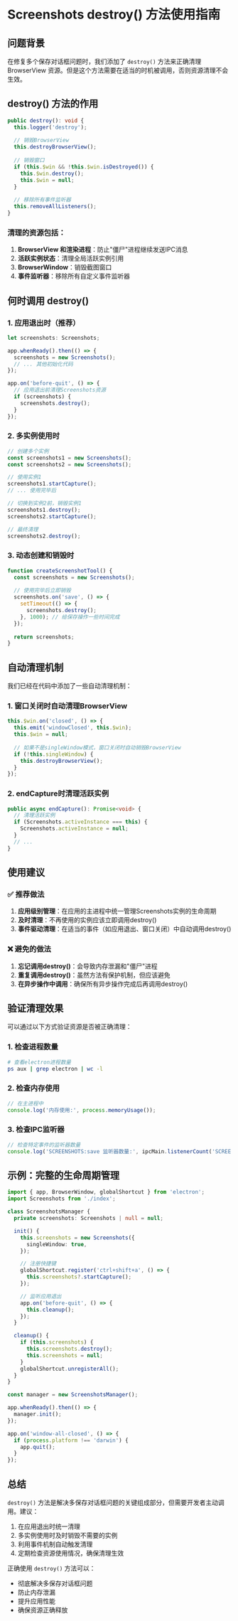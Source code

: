 # Screenshots destroy() 方法使用指南

## 问题背景

在修复多个保存对话框问题时，我们添加了 `destroy()` 方法来正确清理 BrowserView 资源。但是这个方法需要在适当的时机被调用，否则资源清理不会生效。

## destroy() 方法的作用

```typescript
public destroy(): void {
  this.logger('destroy');
  
  // 销毁BrowserView
  this.destroyBrowserView();
  
  // 销毁窗口
  if (this.$win && !this.$win.isDestroyed()) {
    this.$win.destroy();
    this.$win = null;
  }
  
  // 移除所有事件监听器
  this.removeAllListeners();
}
```

### 清理的资源包括：
1. **BrowserView 和渲染进程**：防止"僵尸"进程继续发送IPC消息
2. **活跃实例状态**：清理全局活跃实例引用
3. **BrowserWindow**：销毁截图窗口
4. **事件监听器**：移除所有自定义事件监听器

## 何时调用 destroy()

### 1. 应用退出时（推荐）
```typescript
let screenshots: Screenshots;

app.whenReady().then(() => {
  screenshots = new Screenshots();
  // ... 其他初始化代码
});

app.on('before-quit', () => {
  // 应用退出前清理Screenshots资源
  if (screenshots) {
    screenshots.destroy();
  }
});
```

### 2. 多实例使用时
```typescript
// 创建多个实例
const screenshots1 = new Screenshots();
const screenshots2 = new Screenshots();

// 使用实例1
screenshots1.startCapture();
// ... 使用完毕后

// 切换到实例2前，销毁实例1
screenshots1.destroy();
screenshots2.startCapture();

// 最终清理
screenshots2.destroy();
```

### 3. 动态创建和销毁时
```typescript
function createScreenshotTool() {
  const screenshots = new Screenshots();
  
  // 使用完毕后立即销毁
  screenshots.on('save', () => {
    setTimeout(() => {
      screenshots.destroy();
    }, 1000); // 给保存操作一些时间完成
  });
  
  return screenshots;
}
```

## 自动清理机制

我们已经在代码中添加了一些自动清理机制：

### 1. 窗口关闭时自动清理BrowserView
```typescript
this.$win.on('closed', () => {
  this.emit('windowClosed', this.$win);
  this.$win = null;
  
  // 如果不是singleWindow模式，窗口关闭时自动销毁BrowserView
  if (!this.singleWindow) {
    this.destroyBrowserView();
  }
});
```

### 2. endCapture时清理活跃实例
```typescript
public async endCapture(): Promise<void> {
  // 清理活跃实例
  if (Screenshots.activeInstance === this) {
    Screenshots.activeInstance = null;
  }
  // ...
}
```

## 使用建议

### ✅ 推荐做法

1. **应用级别管理**：在应用的主进程中统一管理Screenshots实例的生命周期
2. **及时清理**：不再使用的实例应该立即调用destroy()
3. **事件驱动清理**：在适当的事件（如应用退出、窗口关闭）中自动调用destroy()

### ❌ 避免的做法

1. **忘记调用destroy()**：会导致内存泄漏和"僵尸"进程
2. **重复调用destroy()**：虽然方法有保护机制，但应该避免
3. **在异步操作中调用**：确保所有异步操作完成后再调用destroy()

## 验证清理效果

可以通过以下方式验证资源是否被正确清理：

### 1. 检查进程数量
```bash
# 查看electron进程数量
ps aux | grep electron | wc -l
```

### 2. 检查内存使用
```javascript
// 在主进程中
console.log('内存使用:', process.memoryUsage());
```

### 3. 检查IPC监听器
```javascript
// 检查特定事件的监听器数量
console.log('SCREENSHOTS:save 监听器数量:', ipcMain.listenerCount('SCREENSHOTS:save'));
```

## 示例：完整的生命周期管理

```typescript
import { app, BrowserWindow, globalShortcut } from 'electron';
import Screenshots from './index';

class ScreenshotsManager {
  private screenshots: Screenshots | null = null;

  init() {
    this.screenshots = new Screenshots({
      singleWindow: true,
    });

    // 注册快捷键
    globalShortcut.register('ctrl+shift+a', () => {
      this.screenshots?.startCapture();
    });

    // 监听应用退出
    app.on('before-quit', () => {
      this.cleanup();
    });
  }

  cleanup() {
    if (this.screenshots) {
      this.screenshots.destroy();
      this.screenshots = null;
    }
    globalShortcut.unregisterAll();
  }
}

const manager = new ScreenshotsManager();

app.whenReady().then(() => {
  manager.init();
});

app.on('window-all-closed', () => {
  if (process.platform !== 'darwin') {
    app.quit();
  }
});
```

## 总结

`destroy()` 方法是解决多保存对话框问题的关键组成部分，但需要开发者主动调用。建议：

1. 在应用退出时统一清理
2. 多实例使用时及时销毁不需要的实例
3. 利用事件机制自动触发清理
4. 定期检查资源使用情况，确保清理生效

正确使用 `destroy()` 方法可以：
- 彻底解决多保存对话框问题
- 防止内存泄漏
- 提升应用性能
- 确保资源正确释放
